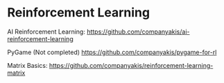 # Reinforcement Learning

AI Reinforcement Learning:
https://github.com/companyakis/ai-reinforcement-learning

PyGame (Not completed)
https://github.com/companyakis/pygame-for-rl

Matrix Basics:
https://github.com/companyakis/reinforcement-learning-matrix
